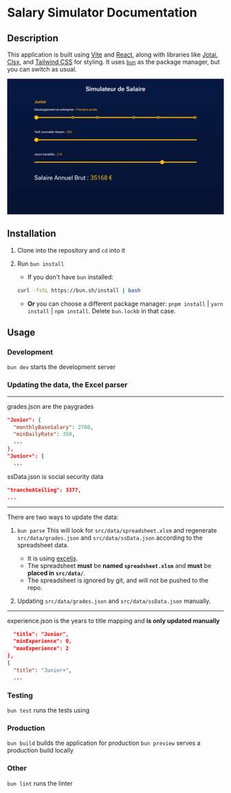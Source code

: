# Salary Simulator Documentation

## Description

This application is built using [Vite](https://vitejs.dev/guide) and [React](https://react.dev/learn), along with libraries like [Jotai](https://jotai.org/docs/introduction), [Clsx](https://github.com/lukeed/clsx#clsx--), and [Tailwind CSS](https://tailwindcss.com/docs/editor-setup) for styling. It uses [`bun`](https://bun.sh) as the package manager, but you can switch as usual.

![Salary simulator](public/screenshot.png)

## Installation

1. Clone into the repository and `cd` into it
2. Run `bun install`

   - If you don't have `bun` installed:

   ```bash
   curl -fsSL https://bun.sh/install | bash
   ```

   - **Or** you can choose a different package manager:
   `pnpm install` | `yarn install` | `npm install`.
     Delete `bun.lockb` in that case.

## Usage

### Development

`bun dev` starts the development server

### Updating the data, the Excel parser

---

grades.json are the paygrades

```json
"Junior": {
  "monthlyBaseSalary": 2700,
  "minDailyRate": 350,
  ...
},
"Junior+": {
  ...
```

ssData.json is social security data

```json
"trancheACeiling": 3377,
...
```

---

There are two ways to update the data:

1. `bun parse`
   This will look for `src/data/spreadsheet.xlsm` and regenerate `src/data/grades.json` and `src/data/ssData.json` according to the spreadsheet data.
   - It is using [exceljs](https://github.com/exceljs/exceljs#contents).
   - The spreadsheet **must** be **named `spreadsheet.xlsm`** and **must** be **placed in `src/data/`**.
   - The spreadsheet is ignored by git, and will not be pushed to the repo.

2. Updating `src/data/grades.json` and `src/data/ssData.json` manually.

---

experience.json is the years to title mapping and **is only updated manually**

```json
  "title": "Junior",
  "minExperience": 0,
  "maxExperience": 2
},
{
  "title": "Junior+",
  ...
```

### Testing

`bun test` runs the tests using

### Production

`bun build` builds the application for production
`bun preview` serves a production build locally

### Other

`bun lint` runs the linter
